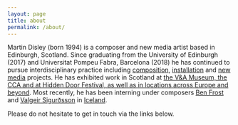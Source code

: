 ```yaml
---
layout: page
title: about
permalink: /about/
---
```


<!---<img class="col one right" src="/img/prof_pic.jpg">--->

Martin Disley (born 1994) is a composer and new media artist based in Edinburgh, Scotland. Since graduating from the University of Edinburgh (2017) and Universitat Pompeu Fabra, Barcelona (2018) he has continued to pursue interdisciplinary practice including [composition](https://www.martindisley.co.uk/portfolio/1_restnowdiehard/), [installation](https://www.martindisley.co.uk/portfolio/3_elquequeda/) and [new media](https://www.martindisley.co.uk/portfolio/2_thelisttweeted/) projects. He has exhibited work in Scotland at [the V&A Museum, the CCA and at Hidden Door Festival, as well as in locations across Europe and beyond](https://www.martindisley.co.uk/live-action/). Most recently, he has been interning under composers [Ben Frost](http://ethermachines.com/) and [Valgeir Sigurðsson](http://valgeir.net/) in [Iceland](https://greenhouse.is/).

Please do not hesitate to get in touch via the links below. 

<!---My CV can be found [here].--->


<br/>
<br/>
<br/>
<br/>
<br/>


<span class="contacticon center">
	<a href="mailto:martin_disley@icloud.com"><i class="fa fa-envelope-square"></i></a>
	<a href="https://github.com/martindisley" target="_blank"><i class="fa fa-github-square"></i></a>
	<a href="https://twitter.com/_mdisley" target="_blank"><i class="fa fa-twitter-square"></i></a>
</span>

